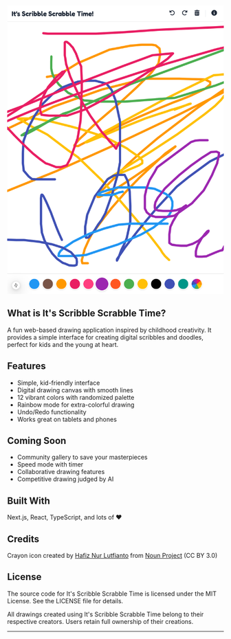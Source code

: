 ![It's Scribble Scrabble Time Screenshot](/.github/assets/screenshot.png)

## What is It's Scribble Scrabble Time?
A fun web-based drawing application inspired by childhood creativity. It provides a simple interface for creating digital scribbles and doodles, perfect for kids and the young at heart.

## Features
- Simple, kid-friendly interface 
- Digital drawing canvas with smooth lines 
- 12 vibrant colors with randomized palette 
- Rainbow mode for extra-colorful drawing 
- Undo/Redo functionality 
- Works great on tablets and phones 

## Coming Soon
- Community gallery to save your masterpieces
- Speed mode with timer
- Collaborative drawing features
- Competitive drawing judged by AI

## Built With
Next.js, React, TypeScript, and lots of ❤️

## Credits
Crayon icon created by [Hafiz Nur Lutfianto](https://thenounproject.com/creator/hafizcreative.id) from [Noun Project](https://thenounproject.com/) (CC BY 3.0)

## License
The source code for It's Scribble Scrabble Time is licensed under the MIT License. See the LICENSE file for details. 

All drawings created using It's Scribble Scrabble Time belong to their respective creators. Users retain full ownership of their creations.

---
